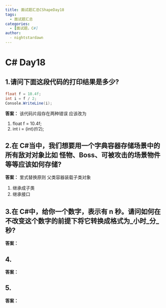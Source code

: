 ```yaml
---
title: 面试题汇总CShapeDay18
tags:
  - 面试题汇总
categories:
  - [面试题，C#]
author:
  - nightstardawn
---
```


# C# Day18

## 1.请问下面这段代码的打印结果是多少?

```cs
float f = 10.4f;
int i = f / 2;
Console.WriteLine(i);
```

**答案：**
该代码片段存在两种错误
应该改为

1. float f = 10.4f;
2. int i = (int)(f/2);

## 2.在 C#当中，我们想要用一个字典容器存储场景中的所有敌对对象比如 怪物、Boss、可被攻击的场景物件等等应该如何存储?

**答案：**
里式替换原则
父类容器装载子类对象

1. 继承成子类
2. 继承接口

## 3.在 C#中，给你一个数字，表示有 n 秒。请问如何在不改变这个数字的前提下将它转换成格式为\_小时\_分\_秒?

**答案：**

## 4.

**答案：**

## 5.

**答案：**
